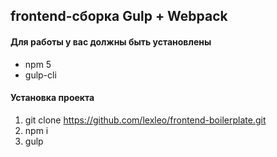 ## frontend-cборка Gulp + Webpack 

#### Для работы у вас должны быть установлены
* npm 5
* gulp-cli 

#### Установка проекта
1. git clone https://github.com/lexleo/frontend-boilerplate.git
2. npm i
3. gulp 
